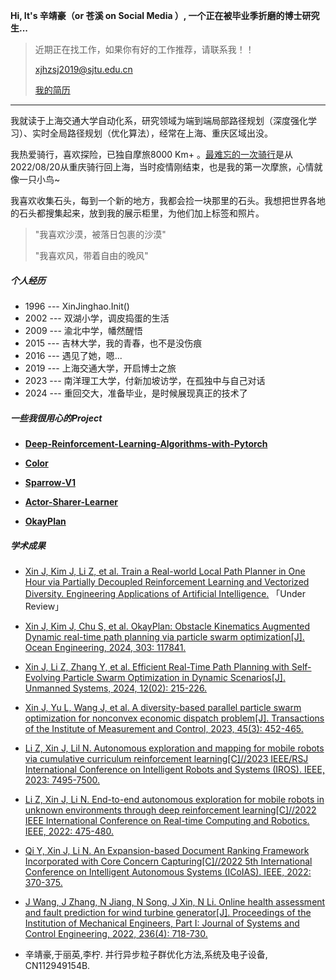 **Hi, It's 辛靖豪（or 苍溪 on Social Media ）, 一个正在被毕业季折磨的博士研究生...**

> 近期正在找工作，如果你有好的工作推荐，请联系我！！ 
>
> [xjhzsj2019@sjtu.edu.cn](mailto:xjhzsj2019@sjtu.edu.cn)
>
> [我的简历](https://maipdf.cn/est/d669394f53c155/pdf)

----------------------

我就读于上海交通大学自动化系，研究领域为端到端局部路径规划（深度强化学习）、实时全局路径规划（优化算法），经常在上海、重庆区域出没。

我热爱骑行，喜欢探险，已独自摩旅8000 Km+ 。[最难忘的一次骑行][9]是从2022/08/20从重庆骑行回上海，当时疫情刚结束，也是我的第一次摩旅，心情就像一只小鸟\~

我喜欢收集石头，每到一个新的地方，我都会捡一块那里的石头。我想把世界各地的石头都搜集起来，放到我的展示柜里，为他们加上标签和照片。

> "我喜欢沙漠，被落日包裹的沙漠"
> 
> "我喜欢风，带着自由的晚风"

##### 个人经历

- 1996 --- XinJinghao.Init()
- 2002 --- 双湖小学，调皮捣蛋的生活
- 2009 --- 渝北中学，幡然醒悟
- 2015 --- 吉林大学，我的青春，也不是没伤痕
- 2016 --- 遇见了她，嗯...
- 2019 --- 上海交通大学，开启博士之旅
- 2023 --- 南洋理工大学，付新加坡访学，在孤独中与自己对话
- 2024 --- 重回交大，准备毕业，是时候展现真正的技术了

##### 一些我很用心的Project

- **[Deep-Reinforcement-Learning-Algorithms-with-Pytorch](https://github.com/XinJingHao/Deep-Reinforcement-Learning-Algorithms-with-Pytorch)**

- **[Color](https://github.com/XinJingHao/Color)**

- **[Sparrow-V1](https://github.com/XinJingHao/Sparrow-V1)**

- **[Actor-Sharer-Learner](https://github.com/XinJingHao/Actor-Sharer-Learner)**

- **[OkayPlan](https://github.com/XinJingHao/OkayPlan)**

##### 学术成果

- [Xin J, Kim J, Li Z, et al. Train a Real-world Local Path Planner in One Hour via Partially Decoupled Reinforcement Learning and Vectorized Diversity. Engineering Applications of Artificial Intelligence.][1] 「Under Review」

- [Xin J, Kim J, Chu S, et al. OkayPlan: Obstacle Kinematics Augmented Dynamic real-time path planning via particle swarm optimization[J]. Ocean Engineering, 2024, 303: 117841.][2]

- [Xin J, Li Z, Zhang Y, et al. Efficient Real-Time Path Planning with Self-Evolving Particle Swarm Optimization in Dynamic Scenarios[J]. Unmanned Systems, 2024, 12(02): 215-226.][3]

- [Xin J, Yu L, Wang J, et al. A diversity-based parallel particle swarm optimization for nonconvex economic dispatch problem[J]. Transactions of the Institute of Measurement and Control, 2023, 45(3): 452-465.][4]

- [Li Z, Xin J, Lil N. Autonomous exploration and mapping for mobile robots via cumulative curriculum reinforcement learning[C]//2023 IEEE/RSJ International Conference on Intelligent Robots and Systems (IROS). IEEE, 2023: 7495-7500.][5]

- [Li Z, Xin J, Li N. End-to-end autonomous exploration for mobile robots in unknown environments through deep reinforcement learning[C]//2022 IEEE International Conference on Real-time Computing and Robotics. IEEE, 2022: 475-480.][6]

- [Qi Y, Xin J, Li N. An Expansion-based Document Ranking Framework Incorporated with Core Concern Capturing[C]//2022 5th International Conference on Intelligent Autonomous Systems (ICoIAS). IEEE, 2022: 370-375.][7]

- [J Wang, J Zhang, N Jiang, N Song, J Xin, N Li. Online health assessment and fault prediction for wind turbine generator[J]. Proceedings of the Institution of Mechanical Engineers, Part I: Journal of Systems and Control Engineering, 2022, 236(4): 718-730.][8]

- 辛靖豪,于丽英,李柠. 并行异步粒子群优化方法,系统及电子设备, CN112949154B.

<!--
- [掘金 AMA：我是前端娱乐圈的老人 & Facebook 实习生 -- 黄玄][19] · 2018
-->

[1]: https://arxiv.org/abs/2305.04180

[2]:https://www.sciencedirect.com/science/article/abs/pii/S002980182401179X

[3]:https://www.worldscientific.com/doi/abs/10.1142/S230138502441005X

[4]:https://journals.sagepub.com/doi/10.1177/01423312221110999

[5]:https://ieeexplore.ieee.org/abstract/document/10342066

[6]:https://ieeexplore.ieee.org/document/9872253

[7]:https://ieeexplore.ieee.org/document/9931242

[8]:https://journals.sagepub.com/doi/10.1177/09596518211056165

[9]:https://www.douyin.com/user/self?modal_id=7136521899089104164&showTab=post
